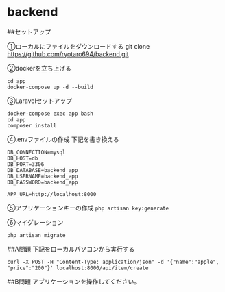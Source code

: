 # backend

##セットアップ

①ローカルにファイルをダウンロードする
git clone https://github.com/ryotaro694/backend.git

②dockerを立ち上げる
```
cd app
docker-compose up -d --build
```

③Laravelセットアップ
```
docker-compose exec app bash
cd app
composer install
```

④.envファイルの作成
下記を書き換える
```
DB_CONNECTION=mysql
DB_HOST=db
DB_PORT=3306
DB_DATABASE=backend_app
DB_USERNAME=backend_app
DB_PASSWORD=backend_app
```

```
APP_URL=http://localhost:8000
```

⑤アプリケーションキーの作成
```php artisan key:generate```

⑥マイグレーション
```
php artisan migrate
```

##A問題
下記をローカルパソコンから実行する
```
curl -X POST -H "Content-Type: application/json" -d '{"name":"apple", "price":"200"}' localhost:8000/api/item/create
```

##B問題
アプリケーションを操作してください。



